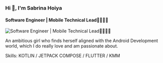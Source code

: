 ### Hi 👋, I'm Sabrina Hoiya
#### Software Engineer | Mobile Technical Lead👩🏻‍💻📲
![Software Engineer | Mobile Technical Lead👩🏻‍💻📲](https://s3-ap-south-1.amazonaws.com/internshala-blog/wp-content/uploads/2020/07/android-lover-wallpaper-preview.jpg)

An ambitious girl who finds herself aligned with the Android Development world, which I do really love and am passionate about.

Skills: KOTLIN / JETPACK COMPOSE / FLUTTER / KMM 







